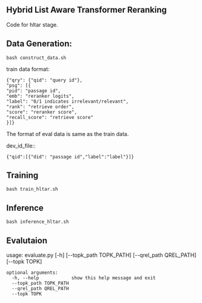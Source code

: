 
## Hybrid List Aware Transformer Reranking
Code for hltar stage.

## Data Generation:
```
bash construct_data.sh
```

train data format:
```
{"qry": {"qid": "query id"},
"psg": [{
"pid": "passage	id",
"emb": "reranker logits",
"label": "0/1 indicates irrelevant/relevant",
"rank": "retrieve order",
"score": "reranker score",
"recall_score": "retrieve score"
}]}
```

The format of eval data is same as the train data.

dev_id_file::
```
{"qid":[{"did": "passage id","label":"label"}]}
```
## Training

```
bash train_hltar.sh
```

## Inference
```
bash inference_hltar.sh
```

## Evalutaion
usage: evaluate.py [-h] [--topk_path TOPK_PATH] [--qrel_path QREL_PATH] [--topk TOPK]

```
optional arguments:
  -h, --help            show this help message and exit
  --topk_path TOPK_PATH
  --qrel_path QREL_PATH
  --topk TOPK
```
